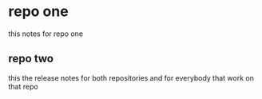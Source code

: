 # repo one
this notes for repo one
## repo two 
this the release notes for both repositories and for everybody that work on that repo